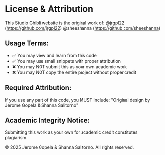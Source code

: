 # License & Attribution

This Studio Ghibli website is the original work of:
@jrgpl22 (https://github.com/jrgpl22)
@sheeshanna (https://github.com/sheeshanna)

## Usage Terms:

- ✅ You may view and learn from this code
- ✅ You may use small snippets with proper attribution
- ❌ You may NOT submit this as your own academic work
- ❌ You may NOT copy the entire project without proper credit

## Required Attribution:

If you use any part of this code, you MUST include:
"Original design by Jerome Gopela & Shanna Salitorno"

## Academic Integrity Notice:

Submitting this work as your own for academic credit constitutes plagiarism.

© 2025 Jerome Gopela & Shanna Salitorno. All rights reserved.
